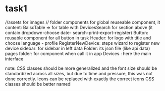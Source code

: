 # task1


//assets for images
// folder components for global reuseable component, it content:
BaiscTable => for table with DevicesSearch for section above (it contain dropdown-choose date- search-print-export-register)
Button: reusable component for all button in task
Header: for logo with title and choose language - profile
RegisterNewDevice: steps wizard to register new device
sidebar: for sidebar in left 
data Folder: its json file (like api data)
pages folder: for component when call it in app
Devices : here the main interface




note:
CSS classes should be more generalized and the font size should be standardized across all sizes, but due to time and pressure, this was not done correctly.
Icons can be replaced with exactly the correct icons
CSS classes should be better named
